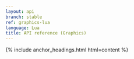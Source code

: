 ```yaml
---
layout: api
branch: stable
ref: graphics-lua
language: Lua
title: API reference (Graphics)
---
```

{% include anchor_headings.html html=content %}